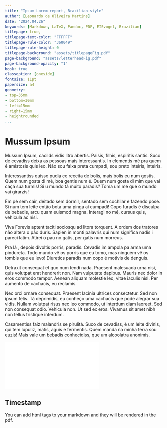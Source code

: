 ```yaml
---
title: "Ipsum Lorem report, Brazilian style"
author: [Leonardo de Oliveira Martins]
date: "2024.04.26"
keywords: [Markdown, LaTeX, Pandoc, PDF, EISvogel, Brazilian]
titlepage: true,
titlepage-text-color: "FFFFFF"
titlepage-rule-color: "360049"
titlepage-rule-height: 0
titlepage-background: "assets/titlepageFig.pdf"
page-background: "assets/letterheadFig.pdf"
page-background-opacity: "1"
book: true
classoption: [oneside]
fontsize: 11pt
papersize: a4 
geometry:
- top=35mm
- bottom=30mm
- left=15mm
- right=15mm
- heightrounded
...
```

<!-- pandoc -V fontsize=12pt -V geometry:margin=1in -\-template eisvogel -\-listings -->
# Mussum Ipsum
Mussum Ipsum, cacilds vidis litro abertis. Paisis, filhis, espiritis santis. Suco de cevadiss deixa as pessoas mais interessantis. In elementis mé pra quem é amistosis quis leo. Não sou faixa preta cumpadi, sou preto inteiris, inteiris.

Interessantiss quisso pudia ce receita de bolis, mais bolis eu num gostis. Quem num gosta di mé, boa gentis num é. Quem num gosta di mim que vai caçá sua turmis! Si u mundo tá muito paradis? Toma um mé que o mundo vai girarzis!

Em pé sem cair, deitado sem dormir, sentado sem cochilar e fazendo pose. Si num tem leite então bota uma pinga aí cumpadi! Copo furadis é disculpa de bebadis, arcu quam euismod magna. Interagi no mé, cursus quis, vehicula ac nisi.

Viva Forevis aptent taciti sociosqu ad litora torquent. A ordem dos tratores não altera o pão duris. Sapien in monti palavris qui num significa nadis i pareci latim. Atirei o pau no gatis, per gatis num morreus.

Pra lá , depois divoltis porris, paradis. Cevadis im ampola pa arma uma pindureta. Todo mundo vê os porris que eu tomo, mas ninguém vê os tombis que eu levo! Diuretics paradis num copo é motivis de denguis.

Detraxit consequat et quo num tendi nada. Praesent malesuada urna nisi, quis volutpat erat hendrerit non. Nam vulputate dapibus. Mauris nec dolor in eros commodo tempor. Aenean aliquam molestie leo, vitae iaculis nisl. Per aumento de cachacis, eu reclamis.

Nec orci ornare consequat. Praesent lacinia ultrices consectetur. Sed non ipsum felis. Tá deprimidis, eu conheço uma cachacis que pode alegrar sua vidis. Nullam volutpat risus nec leo commodo, ut interdum diam laoreet. Sed non consequat odio. Vehicula non. Ut sed ex eros. Vivamus sit amet nibh non tellus tristique interdum.

Casamentiss faiz malandris se pirulitá. Suco de cevadiss, é um leite divinis, qui tem lupuliz, matis, aguis e fermentis. Quem manda na minha terra sou euzis! Mais vale um bebadis conhecidiss, que um alcoolatra anonimis.

![Example of a PDF figure in MD](template_figures/jitter_lineages.pdf)

## Timestamp <br>
You can add html tags to your markdown and they will be rendered in the pdf. <br>
